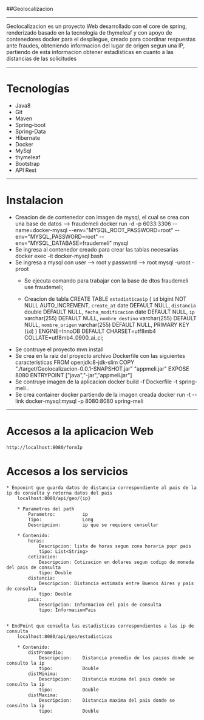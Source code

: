 ##Geolocalizacion 

---

Geolocalizacion es un proyecto Web desarrollado con el core de spring, renderizado basado en la tecnologia de thymeleaf y con apoyo de contenedores docker para el despliegue, creado para coordinar respuestas ante fraudes, obteniendo informacion del lugar de origen segun una IP, partiendo de esta informacion obtener estadisticas en cuanto a las distancias de las solicitudes


----


# Tecnologías 

 * Java8 
 * Git
 * Maven
 * Spring-boot
 * Spring-Data
 * Hibernate
 * Docker
 * MySql
 * thymeleaf
 * Bootstrap
 * API Rest


-------

# Instalacion

* Creacion de de contenedor con imagen de mysql, el cual se crea con una base de datos --> fraudemeli
	docker run -d -p 6033:3306 --name=docker-mysql --env="MYSQL_ROOT_PASSWORD=root" --env="MYSQL_PASSWORD=root" --env="MYSQL_DATABASE=fraudemeli" mysql
* Se ingresa al contenedor creado para crear las tablas necesarias  
	docker exec -it docker-mysql bash
* Se ingresa a mysql con user -->  root y password --> root
	mysql -uroot -proot
	* Se ejecuta comando para trabajar con la base de dtos fraudemeli
	use fraudemeli;


	* Creacion de tabla
		CREATE TABLE `estadisticasip` (
		  `id` bigint NOT NULL AUTO_INCREMENT,
		  `create_at` date DEFAULT NULL,
		  `distancia` double DEFAULT NULL,
		  `fecha_modificacion` date DEFAULT NULL,
		  `ip` varchar(255) DEFAULT NULL,
		  `nombre_destino` varchar(255) DEFAULT NULL,
		  `nombre_origen` varchar(255) DEFAULT NULL,
		  PRIMARY KEY (`id`)
		) ENGINE=InnoDB DEFAULT CHARSET=utf8mb4 COLLATE=utf8mb4_0900_ai_ci;
* Se contruye el proyecto 
	mvn install 
* Se crea en la raiz del proyecto archivo Dockerfile con las siguientes caracteristicas
	FROM openjdk:8-jdk-slim
	COPY "./target/Geolocalizacion-0.0.1-SNAPSHOT.jar" "appmeli.jar"
	EXPOSE 8080
	ENTRYPOINT ["java","-jar","appmeli.jar"]
* Se contruye imagen de la aplicacion 
	docker build -f Dockerfile -t spring-meli .
* Se crea container docker partiendo de la imagen creada
	docker run -t --link docker-mysql:mysql -p 8080:8080 spring-meli


-------

# Accesos a la aplicacion Web
	http://localhost:8080/formIp

# Accesos a los servicios
	* Enponint que guarda datos de distancia correspondiente al pais de la ip de consulta y retorna datos del pais
		localhost:8080/api/geo/{ip}

		* Parametros del path
		 	Parametro: 			ip
		 	Tipo: 				Long
		 	Descripcion: 		ip que se requiere consultar

		* Contenido:
			horas: 
				Descripcion: lista de horas segun zona horaria popr pais
				tipo: List<String>
			cotizacion:
				Descripcion: Cotizacion en dolares segun codigo de moneda del pais de consulta
				tipo: Double
			distancia:
				Descripcion: Distancia estimada entre Buenos Aires y pais de consulta
				tipo: Double
			pais:
				Descripcion: Informacion del pais de consulta
				tipo: InformacionPais


	* EndPoint que consulta las estadisticas correspondientes a las ip de consulta
		localhost:8080/api/geo/estadisticas

		* Contenido:
			distPromedio: 
				Descripcion: 	Distancia promedio de los paises donde se consulto la ip
				tipo: 			Double
			distMinima: 
				Descripcion: 	Distancia minima del pais donde se consulto la ip
				tipo:			Double
			distMaxima: 
				Descripcion: 	Distancia maxima del pais donde se consulto la ip
				tipo:			Double

				





